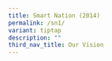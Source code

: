 ```yaml
---
title: Smart Nation (2014)
permalink: /sn1/
variant: tiptap
description: ""
third_nav_title: Our Vision
---
```

